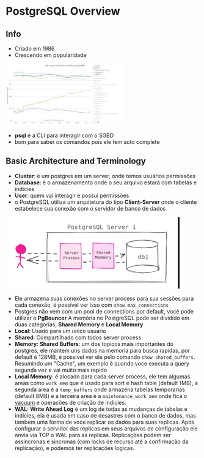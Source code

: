 # PostgreSQL Overview

## Info
- Criado em 1986
- Crescendo em popularidade

![Logo](./images/ranking.jpg)

- <b>psql</b> é a CLI para interagir com o SGBD
- bom para saber os comandos pois ele tem auto complete

## Basic Architecture and Terminology
- <b>Cluster</b>: é um postgres em um server, onde temos usuários permissões
- <b>Database</b>:  é o armazenamento onde o seu arquivo estará com tabelas e indicies
- <b>User</b>: quem vai interagir e possui permissões
- o PostgreSQL utiliza um arquitetura do tipo <b>Client-Server</b>  onde o cliente estabelece sua conexão com o servidor de banco de dados

![ClientServer](./images/clientserver.png)

- Ele armazena suas conexões no server process para sua sessões para cada conexão, é possível ver isso com `show max_connections`
- Postgres não vem com um pool de connections por default, você pode utilizar o <b>PgBouncer</b>
A memória no PostgreSQL pode ser dividido em duas categorias, <b>Shared Memory</b> e <b>Local Memory</b>
- <b>Local</b>: Usado para um unico usuario
- <b>Shared</b>: Compartilhado com todos server process
- <b>Memory: Shared Buffers</b>: um dos topicos mais importantes do postgres, ele mantem uns dados na memoria para busca rapidas, por default é 128MB, é possivel ver ele pelo comando `show shared_buffers`. Resumindo um "Cache", um exemplo é quando voce executa a query segunda vez e vai muito mais rapido
- <b>Local Memory</b>: é alocado para cada server process, ele tem algumas areas como `work_mem` que é usado para sort e hash table (default 1MB), a segunda area é a `temp_buffers` onde armazena tabelas temporarias (default 8MB) e a terceira area é a `maintenance_work_mem` onde fica o [vacuum](https://www.postgresql.org/docs/current/sql-vacuum.html) e operacões de criação de indicies. 
- <b>WAL: Write Ahead Log</b> é um log de todas as mudanças de tabelas e indicies, ela é usada em caso de desastres com o banco de dados, mas tambem uma forma de voce replicar os dados para suas replicas. Após configurar o servidor das replicas em seus arquivos de configuração ele envia via TCP o WAL para as replicas. Replicações podem ser assincronas e sincronas (com locks de recurso até a confirmação da replicação), e podemos ter replicações logicas.